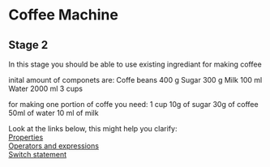 # Coffee Machine

## Stage 2

In this stage you should be able to use existing ingrediant for making coffee

inital amount of componets are:
Coffe beans 400 g
Sugar 300 g
Milk 100 ml
Water 2000 ml
3 cups

for making one portion of coffe you need:
1 cup
10g of sugar
30g of coffee
50ml of water
10 ml of milk

Look at the links below, this might help you clarify:  
[Properties](https://docs.microsoft.com/en-us/dotnet/csharp/programming-guide/classes-and-structs/properties)  
[Operators and expressions](https://docs.microsoft.com/en-us/dotnet/csharp/language-reference/operators/)  
[Switch statement](https://docs.microsoft.com/en-us/dotnet/csharp/language-reference/keywords/switch)  